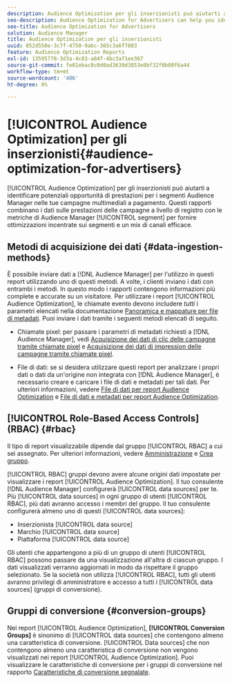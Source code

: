 ```yaml
---
description: Audience Optimization per gli inserzionisti può aiutarti a identificare potenziali opportunità di prestazioni per i segmenti Audience Manager nelle campagne multimediali a pagamento. Questi rapporti combinano i dati sulle prestazioni delle campagne a livello di registro con le metriche dei segmenti di Audience Manager per informare ottimizzazioni incentrate sui segmenti e un mix di canali efficace.
seo-description: Audience Optimization for Advertisers can help you identify potential performance opportunities for Audience Manager segments across your paid media campaigns. These reports combine log-level campaign performance data with Audience Manager segment metrics to inform segment-centric optimizations and an effective channel mix.
seo-title: Audience Optimization for Advertisers
solution: Audience Manager
title: Audience Optimization per gli inserzionisti
uuid: 852d550e-3c7f-4750-9abc-365c3a6f7883
feature: Audience Optimization Reports
exl-id: 13595778-3d3a-4c83-a84f-4bc3af1ee367
source-git-commit: fe01ebac8c0d0ad3630d3853e0bf32f0b00f6a44
workflow-type: tm+mt
source-wordcount: '406'
ht-degree: 0%

---
```


# [!UICONTROL Audience Optimization] per gli inserzionisti{#audience-optimization-for-advertisers}

[!UICONTROL Audience Optimization] per gli inserzionisti può aiutarti a identificare potenziali opportunità di prestazioni per i segmenti Audience Manager nelle tue campagne multimediali a pagamento. Questi rapporti combinano i dati sulle prestazioni delle campagne a livello di registro con le metriche di Audience Manager [!UICONTROL segment] per fornire ottimizzazioni incentrate sui segmenti e un mix di canali efficace.

## Metodi di acquisizione dei dati {#data-ingestion-methods}

È possibile inviare dati a [!DNL Audience Manager] per l&#39;utilizzo in questi report utilizzando uno di questi metodi. A volte, i clienti inviano i dati con entrambi i metodi. In questo modo i rapporti contengono informazioni più complete e accurate su un visitatore. Per utilizzare i report [!UICONTROL Audience Optimization], le chiamate evento devono includere *tutti* i parametri elencati nella documentazione [Panoramica e mappature per file di metadati](../../../reporting/audience-optimization-reports/metadata-files-intro/metadata-file-overview.md). Puoi inviare i dati tramite i seguenti metodi elencati di seguito.

* Chiamate pixel: per passare i parametri di metadati richiesti a [!DNL Audience Manager], vedi [Acquisizione dei dati di clic delle campagne tramite chiamate pixel](../../../integration/media-data-integration/click-data-pixels.md) e [Acquisizione dei dati di impression delle campagne tramite chiamate pixel](../../../integration/media-data-integration/impression-data-pixels.md).

* File di dati: se si desidera utilizzare questi report per analizzare i propri dati o dati da un&#39;origine non integrata con [!DNL Audience Manager], è necessario creare e caricare i file di dati e metadati per tali dati. Per ulteriori informazioni, vedere [File di dati per report Audience Optimization](../../../reporting/audience-optimization-reports/metadata-files-intro/datafiles-intro.md) e [File di dati e metadati per report Audience Optimization](../../../reporting/audience-optimization-reports/metadata-files-intro/metadata-files-intro.md).

## [!UICONTROL Role-Based Access Controls] (RBAC) {#rbac}

Il tipo di report visualizzabile dipende dal gruppo [!UICONTROL RBAC] a cui sei assegnato. Per ulteriori informazioni, vedere [Amministrazione](../../../features/administration/administration-overview.md) e [Crea gruppo](../../../features/administration/administration-overview.md#create-group).

[!UICONTROL RBAC] gruppi devono avere alcune origini dati impostate per visualizzare i report [!UICONTROL Audience Optimization]. Il tuo consulente [!DNL Audience Manager] configurerà [!UICONTROL data sources] per te. Più [!UICONTROL data sources] in ogni gruppo di utenti [!UICONTROL RBAC], più dati avranno accesso i membri del gruppo. Il tuo consulente configurerà almeno uno di questi [!UICONTROL data sources]:

* Inserzionista [!UICONTROL data source]
* Marchio [!UICONTROL data source]
* Piattaforma [!UICONTROL data source]

Gli utenti che appartengono a più di un gruppo di utenti [!UICONTROL RBAC] possono passare da una visualizzazione all&#39;altra di ciascun gruppo. I dati visualizzati verranno aggiornati in modo da rispettare il gruppo selezionato. Se la società non utilizza [!UICONTROL RBAC], tutti gli utenti avranno privilegi di amministratore e accesso a tutti i [!UICONTROL data sources] (gruppi di conversione).

## Gruppi di conversione {#conversion-groups}

Nei report [!UICONTROL Audience Optimization], **[!UICONTROL Conversion Groups]** è sinonimo di [!UICONTROL data sources] che contengono almeno una caratteristica di conversione. [!UICONTROL Data sources] che non contengono almeno una caratteristica di conversione non vengono visualizzati nei report [!UICONTROL Audience Optimization]. Puoi visualizzare le caratteristiche di conversione per i gruppi di conversione nel rapporto [Caratteristiche di conversione segnalate](../../../reporting/audience-optimization-reports/aor-advertisers/reported-conversion-traits.md).
